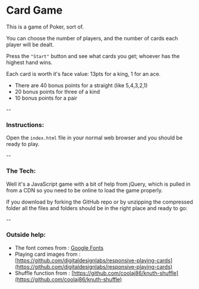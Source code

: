 # Card Game


This is a game of Poker, sort of.

You can choose the number of players, and the number of cards each player will be dealt.

Press the `"Start"` button and see what cards you get; whoever has the highest hand wins.

Each card is worth it's face value: 13pts for a king, 1 for an ace.

- There are 40 bonus points for a straight (like 5,4,3,2,1)
- 20 bonus points for three of a kind
- 10 bonus points for a pair

--

### Instructions:

Open the `index.html` file in your normal web browser and you should be ready to play.

--

### The Tech:

Well it's a JavaScript game with a bit of help from jQuery, which is pulled in from a CDN so you need to be online to load the game properly.

If you download by forking the GitHub repo or by unzipping the compressed folder all the files and folders should be in the right place and ready to go:

--

### Outside help:

- The font comes from : [Google Fonts](https://fonts.google.com/?selection.family=Francois+One)
- Playing card images from : [https://github.com/digitaldesignlabs/responsive-playing-cards](https://github.com/digitaldesignlabs/responsive-playing-cards)
- Shuffle function from : [https://github.com/coolaj86/knuth-shuffle](https://github.com/coolaj86/knuth-shuffle)
